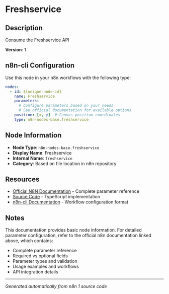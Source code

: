# Freshservice

## Description

Consume the Freshservice API

**Version**: 1

## n8n-cli Configuration

Use this node in your n8n workflows with the following type:

```yaml
nodes:
  - id: ${unique-node-id}
    name: Freshservice
    parameters:
      # Configure parameters based on your needs
      # See official documentation for available options
    position: [x, y]  # Canvas position coordinates
    type: n8n-nodes-base.freshservice
```

## Node Information

- **Node Type**: `n8n-nodes-base.freshservice`
- **Display Name**: Freshservice
- **Internal Name**: `freshservice`
- **Category**: Based on file location in n8n repository

## Resources

- [Official N8N Documentation](https://docs.n8n.io/integrations/builtin/app-nodes/n8n-nodes-base.freshservice/) - Complete parameter reference
- [Source Code](https://github.com/n8n-io/n8n/blob/master/packages/nodes-base/nodes/Freshservice/Freshservice.node.ts) - TypeScript implementation
- [n8n-cli Documentation](https://github.com/edenreich/n8n-cli) - Workflow configuration format

## Notes

This documentation provides basic node information. For detailed parameter configuration, 
refer to the official n8n documentation linked above, which contains:

- Complete parameter reference
- Required vs optional fields
- Parameter types and validation
- Usage examples and workflows
- API integration details

---
*Generated automatically from n8n 1 source code*
